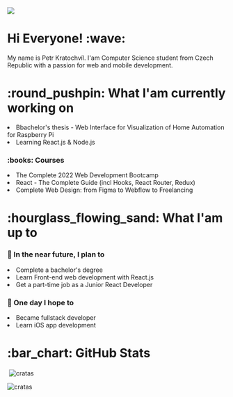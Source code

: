 <img src="https://user-images.githubusercontent.com/56606404/146551359-e0a3029d-f098-4133-930f-d7f20c385268.png">

<h1> Hi Everyone! :wave: </h1>
<p>My name is Petr Kratochvíl. I'am Computer Science student from Czech Republic with a passion for web and mobile development.</p>

<h1>:round_pushpin: What I'am currently working on</h1>
<li>Bbachelor's thesis - Web Interface for Visualization of Home Automation for Raspberry Pi</li>
<li>Learning React.js & Node.js</li>
<h3>:books: Courses</h3>
<li>The Complete 2022 Web Development Bootcamp</li>
<li>React - The Complete Guide (incl Hooks, React Router, Redux)</li>
<li>Complete Web Design: from Figma to Webflow to Freelancing</li>
<h1>:hourglass_flowing_sand: What I'am up to </h1>
<h3>🎯 In the near future, I plan to</h3>
<li>Complete a bachelor's degree</li>
<li>Learn Front-end web development with React.js</li>
<li>Get a part-time job as a Junior React Developer</li>
<h3>🤞 One day I hope to</h3>
<li>Became fullstack developer</li>
<li>Learn iOS app development</li>

<h1>:bar_chart: GitHub Stats</h1>
<p>&nbsp;<img align="center" src="https://github-readme-stats.vercel.app/api?username=cratas&show_icons=true&locale=en" alt="cratas" /></p>
<p><img align="center" src="https://github-readme-streak-stats.herokuapp.com/?user=cratas&" alt="cratas" /></p>
